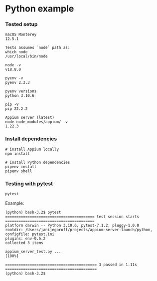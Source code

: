 # Python example

### Tested setup

```
macOS Monterey
12.5.1
```
```
Tests assumes `node` path as:
which node
/usr/local/bin/node

node -v
v18.8.0
```
```
pyenv -v
pyenv 2.3.3
```
```
pyenv versions
python 3.10.6
```
```
pip -V
pip 22.2.2
```
```
Appium server (latest)
node node_modules/appium/ -v
1.22.3
```

### Install dependencies

```
# install Appium locally
npm install
```
```
# install Python dependencies
pipenv install
pipenv shell
```

### Testing with pytest

```
pytest
```
Example:
```
(python) bash-3.2$ pytest
======================================== test session starts ========================================
platform darwin -- Python 3.10.6, pytest-7.1.2, pluggy-1.0.0
rootdir: /Users/janijegoroff/projects/appium-server-launch/python, configfile: pytest.ini
plugins: env-0.6.2
collected 3 items

appium_server_test.py ...                                                                     [100%]

========================================= 3 passed in 1.11s =========================================
(python) bash-3.2$
```
